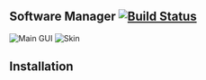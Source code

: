Software Manager [![Build Status](https://travis-ci.org/loonghao/software_manager.png)](https://travis-ci.org/loonghao/software_manager)
----------------

![Main GUI](https://github.com/loonghao/software_manager/blob/master/software_manager/resources/screen1.png)
![Skin](https://github.com/loonghao/software_manager/blob/master/software_manager/resources/screen.png)


Installation
------------

